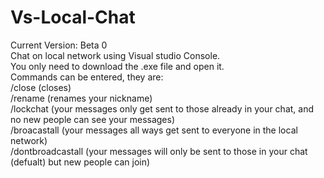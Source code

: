 # Vs-Local-Chat
Current Version: Beta 0                                                                 
Chat on local network using Visual studio Console.                                                                    
You only need to download the .exe file and open it.            
Commands can be entered, they are:                                       
 /close (closes)                                               
 /rename (renames your nickname)                                   
 /lockchat (your messages only get sent to those already in your chat, and no new people can see your messages)                 
 /broacastall (your messages all ways get sent to everyone in the local network)                                 
 /dontbroadcastall (your messages will only be sent to those in your chat (defualt) but new people can join)                   
 
